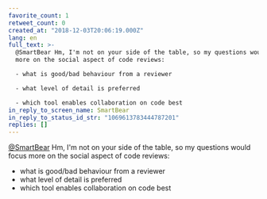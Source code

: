 ```yaml
---
favorite_count: 1
retweet_count: 0
created_at: "2018-12-03T20:06:19.000Z"
lang: en
full_text: >-
  @SmartBear Hm, I'm not on your side of the table, so my questions would focus
  more on the social aspect of code reviews:

  - what is good/bad behaviour from a reviewer

  - what level of detail is preferred

  - which tool enables collaboration on code best
in_reply_to_screen_name: SmartBear
in_reply_to_status_id_str: "1069613783444787201"
replies: []
---
```


[@SmartBear](https://twitter.com/SmartBear) Hm, I'm not on your side of the
table, so my questions would focus more on the social aspect of code reviews:

- what is good/bad behaviour from a reviewer
- what level of detail is preferred
- which tool enables collaboration on code best
